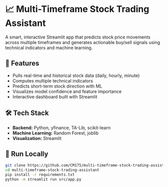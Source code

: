# 📈 Multi-Timeframe Stock Trading Assistant

A smart, interactive Streamlit app that predicts stock price movements across multiple timeframes and generates actionable buy/sell signals using technical indicators and machine learning.

## 🔧 Features

- Pulls real-time and historical stock data (daily, hourly, minute)
- Computes multiple technical indicators
- Predicts short-term stock direction with ML
- Visualizes model confidence and feature importance
- Interactive dashboard built with Streamlit

## 🛠 Tech Stack

- **Backend:** Python, yfinance, TA-Lib, scikit-learn
- **Machine Learning:** Random Forest, joblib
- **Visualization:** Streamlit

## 🚀 Run Locally

```bash
git clone https://github.com/CM175/multi-timeframe-stock-trading-assistant.git
cd multi-timeframe-stock-trading-assistant
pip install -r requirements.txt
python -m streamlit run src/app.py
